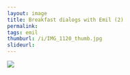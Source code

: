 ```yaml
---
layout: image
title: Breakfast dialogs with Emil (2)
permalink: 
tags: emil
thumburl: /i/IMG_1120_thumb.jpg
slideurl: 
---
```


![]({{site.url}}/i/IMG_1120.jpg)


